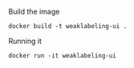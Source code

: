 

Build the image
```
docker build -t weaklabeling-ui .
```

Running it
```
docker run -it weaklabeling-ui
```  